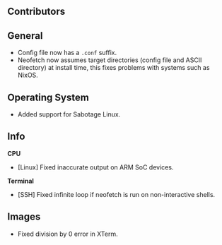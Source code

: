 ## Contributors


## General

- Config file now has a `.conf` suffix.
- Neofetch now assumes target directories (config file and ASCII directory) at install time, this fixes problems with systems such as NixOS.


## Operating System

- Added support for Sabotage Linux.


## Info

**CPU**

- [Linux] Fixed inaccurate output on ARM SoC devices.

**Terminal**

- [SSH] Fixed infinite loop if neofetch is run on non-interactive shells.


## Images

- Fixed division by 0 error in XTerm.
